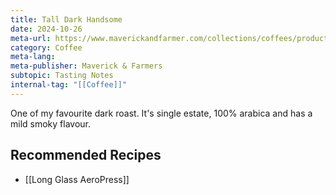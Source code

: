 ```yaml
---
title: Tall Dark Handsome
date: 2024-10-26
meta-url: https://www.maverickandfarmer.com/collections/coffees/products/tall-dark-handsome
category: Coffee
meta-lang: 
meta-publisher: Maverick & Farmers
subtopic: Tasting Notes
internal-tag: "[[Coffee]]"
---
```


One of my favourite dark roast. It's single estate, 100% arabica and has a mild smoky flavour. 

## Recommended Recipes 
- [[Long Glass AeroPress]]